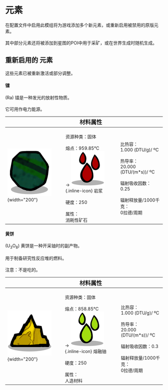 # 元素
在配置文件中启用此模组将为游戏添加多个新元素，或重新启用被禁用的原版元素。<br/><br/>其中部分元素还将被添加到星图的POI中用于采矿，或在世界生成时随机生成。
## 重新启用的 元素
这些元素已被重新激活或部分调整。

#### 镭

(Ra) 镭是一种发光的放射性物质。<br/><br/>它可用作电力能源。

| |<font size="+1">材料属性</font>| |
|-|-|-|
| ![Radium](/assets/images/elements/Radium.png){width="200"} |<br/>资源种类：固体<br/><br/>熔点：959.85°C<br/>-> ![Magma](/assets/images/elements/Magma.png){.inline-icon} 岩浆<br/><br/>硬度：250<br/><br/>属性：<br/>消耗性矿石|<br/>比热容：<br/>1.000 (DTU/g)/ ºC<br/><br/>热导率：<br/>20.000 (DTU/(m*s))/ ºC<br/><br/>辐射吸收因数：0.25<br/><br/>辐射释放量/1000千克：<br/>0拉德/周期|

#### 黄饼

(U<sub>3</sub>O<sub>8</sub>) 黄饼是一种开采铀时的副产物。<br/><br/>用于制备研究性反应堆的燃料。<br/><br/>注意：不是吃的。

| |<font size="+1">材料属性</font>| |
|-|-|-|
| ![Yellowcake](/assets/images/elements/Yellowcake.png){width="200"} |<br/>资源种类：固体<br/><br/>熔点：858.85°C<br/>-> ![MoltenUranium](/assets/images/elements/MoltenUranium.png){.inline-icon} 熔融铀<br/><br/>硬度：250<br/><br/>属性：<br/>人造材料|<br/>比热容：<br/>1.000 (DTU/g)/ ºC<br/><br/>热导率：<br/>20.000 (DTU/(m*s))/ ºC<br/><br/>辐射吸收因数：0.3<br/><br/>辐射释放量/1000千克：<br/>0拉德/周期|


